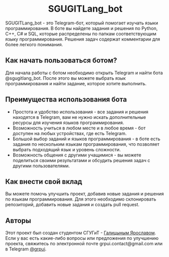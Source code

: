 <h1 align="center">SGUGITLang_bot</h1>

SGUGITLang_bot - это Telegram-бот, который помогает изучать языки программирования. В боте вы найдете задания и решения по Python, C++, C# и SQL, которые распределены по папкам соответствующим языку программирования. Решения задач содержат комментарии для более легкого понимания.

<h2>Как начать пользоваться ботом?</h2>
Для начала работы с ботом необходимо открыть Telegram и найти бота @sgugitlang_bot. После этого вы можете выбрать язык программирования и найти задание, которое хотите выполнить.

<h2>Преимущества использования бота</h2>
<ul>
<li>Простота и удобство использования - все задания и решения находятся в Telegram, вам не нужно искать дополнительные ресурсы для изучения языков программирования.</li>
<li>Возможность учиться в любом месте и в любое время - бот доступен на любых устройствах, где есть Telegram.</li>
<li>Большой выбор заданий и языков программирования - в боте есть задания по нескольким языкам программирования, что позволяет выбрать подходящий язык и уровень сложности.</li>
<li>Возможность общения с другими учащимися - вы можете поделиться своими результатами и обсудить решения задач с другими пользователями.</li>
</ul>

<h2>Как внести свой вклад</h2>
Вы можете помочь улучшить проект, добавив новые задания и решения по языкам программирования. Для этого необходимо склонировать репозиторий, добавить новые задания и создать pull request.

<h2>Авторы</h2>
Этот проект был создан студентом СГУГиТ - <a href="https://github.com/GRPUI/">Галицыным Ярославом</a>. Если у вас есть какие-либо вопросы или предложения по улучшению проекта, свяжитесь по электронной почте grpui.contact@gmail.com или в Telegram <a href="t.me/grpui">@grpui</a>.

